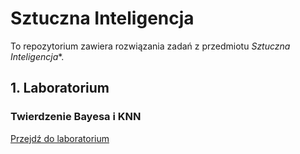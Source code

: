 # Sztuczna Inteligencja

To repozytorium zawiera rozwiązania zadań z przedmiotu *Sztuczna Inteligencja**.

## 1. Laboratorium
### Twierdzenie Bayesa i KNN

[Przejdź do laboratorium](https://github.com/Szymqn/SztucznaInteligencja/tree/master/lab02)
